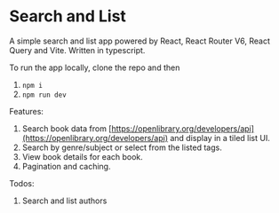 # Search and List

A simple search and list app powered by React, React Router V6, React Query and Vite.
Written in typescript.

To run the app locally, clone the repo and then

1. `npm i`
2. `npm run dev`

Features:

1. Search book data from [https://openlibrary.org/developers/api](https://openlibrary.org/developers/api) and display in a tiled list UI.
2. Search by genre/subject or select from the listed tags.
3. View book details for each book.
4. Pagination and caching.

Todos:

1. Search and list authors

